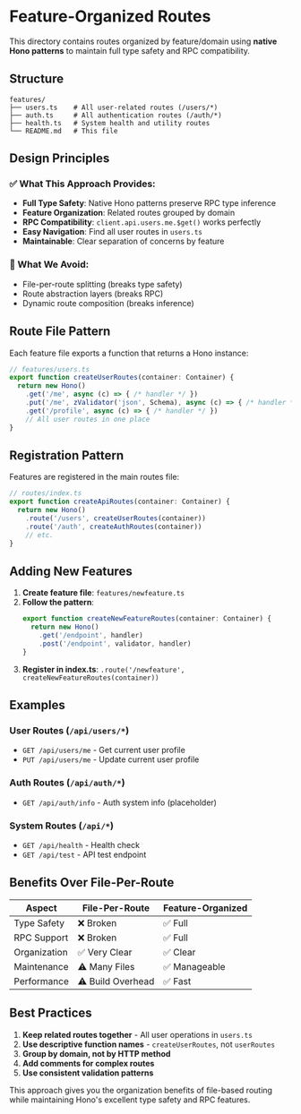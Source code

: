 # Feature-Organized Routes

This directory contains routes organized by feature/domain using **native Hono patterns** to maintain full type safety and RPC compatibility.

## Structure

```
features/
├── users.ts    # All user-related routes (/users/*)
├── auth.ts     # All authentication routes (/auth/*)
├── health.ts   # System health and utility routes
└── README.md   # This file
```

## Design Principles

### ✅ What This Approach Provides:
- **Full Type Safety**: Native Hono patterns preserve RPC type inference
- **Feature Organization**: Related routes grouped by domain
- **RPC Compatibility**: `client.api.users.me.$get()` works perfectly
- **Easy Navigation**: Find all user routes in `users.ts`
- **Maintainable**: Clear separation of concerns by feature

### 🚫 What We Avoid:
- File-per-route splitting (breaks type safety)
- Route abstraction layers (breaks RPC)
- Dynamic route composition (breaks inference)

## Route File Pattern

Each feature file exports a function that returns a Hono instance:

```typescript
// features/users.ts
export function createUserRoutes(container: Container) {
  return new Hono()
    .get('/me', async (c) => { /* handler */ })
    .put('/me', zValidator('json', Schema), async (c) => { /* handler */ })
    .get('/profile', async (c) => { /* handler */ })
    // All user routes in one place
}
```

## Registration Pattern

Features are registered in the main routes file:

```typescript
// routes/index.ts
export function createApiRoutes(container: Container) {
  return new Hono()
    .route('/users', createUserRoutes(container))
    .route('/auth', createAuthRoutes(container))
    // etc.
}
```

## Adding New Features

1. **Create feature file**: `features/newfeature.ts`
2. **Follow the pattern**:
   ```typescript
   export function createNewFeatureRoutes(container: Container) {
     return new Hono()
       .get('/endpoint', handler)
       .post('/endpoint', validator, handler)
   }
   ```
3. **Register in index.ts**: `.route('/newfeature', createNewFeatureRoutes(container))`

## Examples

### User Routes (`/api/users/*`)
- `GET /api/users/me` - Get current user profile
- `PUT /api/users/me` - Update current user profile

### Auth Routes (`/api/auth/*`)
- `GET /api/auth/info` - Auth system info (placeholder)

### System Routes (`/api/*`)
- `GET /api/health` - Health check
- `GET /api/test` - API test endpoint

## Benefits Over File-Per-Route

| Aspect | File-Per-Route | Feature-Organized |
|--------|----------------|-------------------|
| Type Safety | ❌ Broken | ✅ Full |
| RPC Support | ❌ Broken | ✅ Full |
| Organization | ✅ Very Clear | ✅ Clear |
| Maintenance | ⚠️ Many Files | ✅ Manageable |
| Performance | ⚠️ Build Overhead | ✅ Fast |

## Best Practices

1. **Keep related routes together** - All user operations in `users.ts`
2. **Use descriptive function names** - `createUserRoutes`, not `userRoutes`
3. **Group by domain, not by HTTP method**
4. **Add comments for complex routes**
5. **Use consistent validation patterns**

This approach gives you the organization benefits of file-based routing while maintaining Hono's excellent type safety and RPC features.